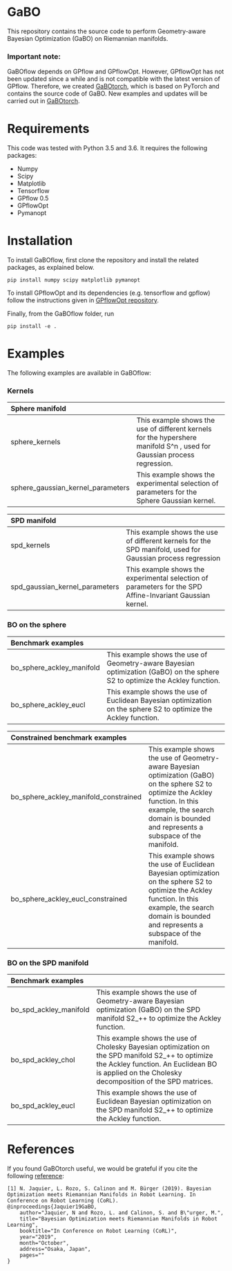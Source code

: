 # GaBO

This repository contains the source code to perform Geometry-aware Bayesian Optimization (GaBO) on Riemannian manifolds.

### Important note: 
GaBOflow depends on GPflow and GPflowOpt. However, GPflowOpt has not been updated since a while and is not compatible with the latest version of GPflow.
Therefore, we created [GaBOtorch](https://github.com/NoemieJaquier/GaBOtorch), which is based on PyTorch and contains the source code of GaBO. 
New examples and updates will be carried out in [GaBOtorch](https://github.com/NoemieJaquier/GaBOtorch).

# Requirements
This code was tested with Python 3.5 and 3.6. It requires the following packages:
- Numpy
- Scipy
- Matplotlib
- Tensorflow
- GPflow 0.5
- GPflowOpt
- Pymanopt


# Installation 
To install GaBOflow, first clone the repository and install the related packages, as explained below.
```
pip install numpy scipy matplotlib pymanopt
```

To install GPflowOpt and its dependencies (e.g. tensorflow and gpflow) follow the instructions given in [GPflowOpt repository](https://github.com/GPflow/GPflowOpt).

Finally, from the GaBOflow folder, run
```
pip install -e .
```

# Examples
The following examples are available in GaBOflow:
### Kernels
| Sphere manifold      |           | 
|:------------- |:-------------| 
| sphere_kernels      | This example shows the use of different kernels for the hypershere manifold S^n , used for Gaussian process regression. | 
| sphere_gaussian_kernel_parameters      | This example shows the experimental selection of parameters for the Sphere Gaussian kernel.      |

| SPD manifold       |           | 
|:------------- |:-------------| 
| spd_kernels      | This example shows the use of different kernels for the SPD manifold, used for Gaussian process regression | 
| spd_gaussian_kernel_parameters      | This example shows the experimental selection of parameters for the SPD Affine-Invariant Gaussian kernel.  |


### BO on the sphere
| Benchmark examples      |           | 
|:------------- |:-------------| 
| bo_sphere_ackley_manifold      | This example shows the use of Geometry-aware Bayesian optimization (GaBO) on the sphere S2 to optimize the Ackley function. | 
| bo_sphere_ackley_eucl      | This example shows the use of Euclidean Bayesian optimization on the sphere S2 to optimize the Ackley function.  |

| Constrained benchmark examples      |           | 
|:------------- |:-------------| 
| bo_sphere_ackley_manifold_constrained      | This example shows the use of Geometry-aware Bayesian optimization (GaBO) on the sphere S2 to optimize the Ackley function. In this example, the search domain is bounded and represents a subspace of the manifold. | 
| bo_sphere_ackley_eucl_constrained      | This example shows the use of Euclidean Bayesian optimization on the sphere S2 to optimize the Ackley function.  In this example, the search domain is bounded and represents a subspace of the manifold. |


### BO on the SPD manifold
| Benchmark examples      |           | 
|:------------- |:-------------| 
| bo_spd_ackley_manifold      | This example shows the use of Geometry-aware Bayesian optimization (GaBO) on the SPD manifold S2_++ to optimize the Ackley function. | 
| bo_spd_ackley_chol      | This example shows the use of Cholesky Bayesian optimization on the SPD manifold S2_++ to optimize the Ackley function. An Euclidean BO is applied on the Cholesky decomposition of the SPD matrices.  | 
| bo_spd_ackley_eucl      | This example shows the use of Euclidean Bayesian optimization on the SPD manifold S2_++ to optimize the Ackley function. |

# References
If you found GaBOtorch useful, we would be grateful if you cite the following [reference](http://njaquier.ch/files/CoRL19_Jaquier_GaBO.pdf):
```
[1] N. Jaquier, L. Rozo, S. Calinon and M. Bürger (2019). Bayesian Optimization meets Riemannian Manifolds in Robot Learning. In Conference on Robot Learning (CoRL).
@inproceedings{Jaquier19GaBO,
	author="Jaquier, N and Rozo, L. and Calinon, S. and B\"urger, M.", 
	title="Bayesian Optimization meets Riemannian Manifolds in Robot Learning",
	booktitle="In Conference on Robot Learning (CoRL)",
	year="2019",
	month="October",
	address="Osaka, Japan",
	pages=""
}
```
```
